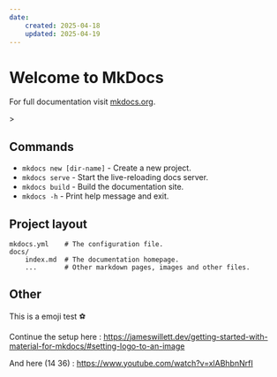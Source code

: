```yaml
---
date:
    created: 2025-04-18
    updated: 2025-04-19
---
```


# Welcome to MkDocs

For full documentation visit [mkdocs.org](https://www.mkdocs.org).

<!-- more -->>

## Commands

* `mkdocs new [dir-name]` - Create a new project.
* `mkdocs serve` - Start the live-reloading docs server.
* `mkdocs build` - Build the documentation site.
* `mkdocs -h` - Print help message and exit.

## Project layout

    mkdocs.yml    # The configuration file.
    docs/
        index.md  # The documentation homepage.
        ...       # Other markdown pages, images and other files.

## Other
This is a emoji test :soccer:

Continue the setup here : https://jameswillett.dev/getting-started-with-material-for-mkdocs/#setting-logo-to-an-image

And here (14 36) : https://www.youtube.com/watch?v=xlABhbnNrfI


